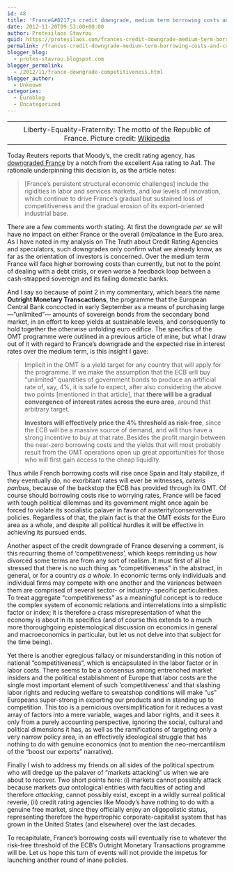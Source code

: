 ```yaml
---
id: 48
title: 'France&#8217;s credit downgrade, medium term borrowing costs and &#8216;competitiveness&#8217;'
date: 2012-11-20T09:53:00+00:00
author: Protesilaos Stavrou
guid: https://protesilaos.com/frances-credit-downgrade-medium-term-borrowing-costs-and-competitiveness/
permalink: /frances-credit-downgrade-medium-term-borrowing-costs-and-competitiveness/
blogger_blog:
  - protes-stavrou.blogspot.com
blogger_permalink:
  - /2012/11/france-downgrade-competitiveness.html
blogger_author:
  - Unknown
categories:
  - Euroblog
  - Uncategorized
---
```

<table align="center" cellpadding="0" cellspacing="0" class="tr-caption-container" style="margin-left: auto; margin-right: auto; text-align: center;">
  <tr>
    <td style="text-align: center;">
    </td>
  </tr>
  
  <tr>
    <td class="tr-caption" style="text-align: center;">
      Liberty-Equality-Fraternity: The motto of the Republic of France. Picture credit: <a href="http://en.wikipedia.org/wiki/France" target="_blank">Wikipedia</a>
    </td>
  </tr>
</table>

Today Reuters reports that Moody&#8217;s, the credit rating agency, has <a href="http://www.reuters.com/article/2012/11/20/us-france-moodys-idUSBRE8AI17K20121120" target="_blank">downgraded France</a> by a notch from the excellent Aaa rating to Aa1. The rationale underpinning this decision is, as the article notes:

> [France&#8217;s persistent structural economic challenges] include the rigidities in labor and services markets, and low levels of innovation, which continue to drive France&#8217;s gradual but sustained loss of competitiveness and the gradual erosion of its export-oriented industrial base.

There are a few comments worth stating. At first the downgrade _per se_ will have no impact on either France or the overall (im)balance in the Euro area. As I have noted in my analysis on The Truth about Credit Rating Agencies and speculators, such downgrades only confirm what we already know, as far as the orientation of investors is concerned. Over the medium term France will face higher borrowing costs than currently, but not to the point of dealing with a debt crisis, or even worse a feedback loop between a cash-strapped sovereign and its failing domestic banks.<a name="more"></a> 

And I say so because of point 2 in my commentary, which bears the name **Outright Monetary Transcactions**, the programme that the European Central Bank concocted in early September as a means of purchasing large—&#8221;unlimited&#8221;— amounts of sovereign bonds from the secondary bond market, in an effort to keep yields at sustainable levels, and consequently to hold together the otherwise unfolding euro edifice. The specifics of the OMT programme were outlined in a previous article of mine, but what I draw out of it with regard to France&#8217;s downgrade and the expected rise in interest rates over the medium term, is this insight I gave:

> Implicit in the OMT is a yield target for any country that will apply for the programme. If we make the assumption that the ECB will buy &#8220;unlimited&#8221; quantities of government bonds to produce an artificial rate of, say, 4%, it is safe to expect, after also considering the above two points [mentioned in that article], that **there will be a gradual convergence of interest rates across the euro area**, around that arbitrary target. 
> 
> **Investors will effectively price the 4% threshold as risk-free**, since the ECB will be a massive source of demand, and will thus have a strong incentive to buy at that rate. Besides the profit margin between the near-zero borrowing costs and the yields that will most probably result from the OMT operations open up great opportunities for those who will first gain access to the cheap liquidity. 

Thus while French borrowing costs will rise once Spain and Italy stabilize, if they eventually do, no exorbitant rates will ever be witnesses, _ceteris paribus_, because of the backstop the ECB has provided through its OMT. Of course should borrowing costs rise to worrying rates, France will be faced with tough political dilemmas and its government might once again be forced to violate its socialistic palaver in favor of austerity/conservative policies. Regardless of that, the plain fact is that the OMT exists for the Euro area as a whole, and despite all political hurdles it will be effective in achieving its pursued ends.

Another aspect of the credit downgrade of France deserving a comment, is this recurring theme of &#8216;competitiveness&#8217;, which keeps reminding us how divorced some terms are from any sort of realism. It must first of all be stressed that there is no such thing as &#8220;competitiveness&#8221; in the abstract, in general, or for a country _as a whole_. In economic terms only individuals and individual firms may compete with one another and the variances between them are comprised of several sector- or industry- specific particularities. To treat aggregate &#8220;competitiveness&#8221; as a meaningful concept is to reduce the complex system of economic relations and interrelations into a simplistic factor or index; it is therefore a crass misrepresentation of what the economy is about in its specifics (and of course this extends to a much more thoroughgoing epistemological discussion on economics in general and macroeconomics in particular, but let us not delve into that subject for the time being).

Yet there is another egregious fallacy or misunderstanding in this notion of national &#8220;competitiveness&#8221;, which is encapsulated in the labor factor or in labor costs. There seems to be a consensus among entrenched market insiders and the political establishment of Europe that labor costs are the single most important element of such &#8216;competitiveness&#8217; and that slashing labor rights and reducing welfare to sweatshop conditions will make &#8220;us&#8221; Europeans super-strong in exporting our products and in standing up to competition. This too is a pernicious oversimplification for it reduces a vast array of factors into a mere variable, wages and labor rights, and it sees it only from a purely accounting perspective, ignoring the social, cultural and political dimensions it has, as well as the ramifications of targeting only a very narrow policy area, in an effectively ideological struggle that has nothing to do with genuine economics (not to mention the neo-mercantilism of the &#8220;boost our exports&#8221; narrative).

Finally I wish to address my friends on all sides of the political spectrum who will dredge up the palaver of &#8220;markets attacking&#8221; us when we are about to recover. Two short points here: (i) markets cannot possibly attack because markets _qua_ ontological entities with faculties of acting and therefore _attacking_, cannot possibly exist, except in a wildly surreal political reverie, (ii) credit rating agencies like Moody&#8217;s have nothing to do with a genuine free market, since they officially enjoy an oligopolistic status, representing therefore the hypertrophic corporate-capitalist system that has grown in the United States (and elsewhere) over the last decades. 

To recapitulate, France&#8217;s borrowing costs will eventually rise to whatever the risk-free threshold of the ECB&#8217;s Outright Monetary Transactions programme will be. Let us hope this turn of events will not provide the impetus for launching another round of inane policies.